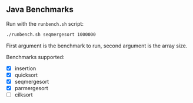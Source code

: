 ## Java Benchmarks

Run with the `runbench.sh` script:

``` sh
./runbench.sh seqmergesort 1000000
```

First argument is the benchmark to run, second argument is the array size.

Benchmarks supported:

 * [X] insertion
 * [X] quicksort
 * [X] seqmergesort
 * [X] parmergesort
 * [ ] cilksort
